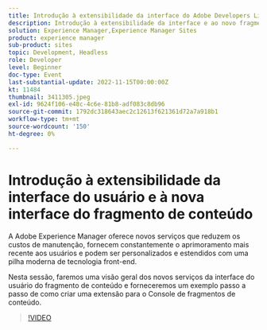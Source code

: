 ```yaml
---
title: Introdução à extensibilidade da interface do Adobe Developers Live NOV 22 e à nova interface do fragmento de conteúdo
description: Introdução à extensibilidade da interface e ao novo fragmento de conteúdo O Adobe Experience Manager oferece novos serviços que reduzem os custos de manutenção, fornecem constantemente o aprimoramento mais recente aos usuários e podem ser personalizados e estendidos com uma pilha moderna de tecnologia de front-end.Nesta sessão, faremos uma visão geral dos novos serviços da interface do usuário do fragmento de conteúdo e forneceremos um exemplo passo a passo de como criar uma extensão para o Console do fragmento de conteúdo.
solution: Experience Manager,Experience Manager Sites
product: experience manager
sub-product: sites
topic: Development, Headless
role: Developer
level: Beginner
doc-type: Event
last-substantial-update: 2022-11-15T00:00:00Z
kt: 11484
thumbnail: 3411305.jpeg
exl-id: 9624f106-e48c-4c6e-81b8-adf083c8db96
source-git-commit: 1792dc318643aec2c12613f621361d72a7a918b1
workflow-type: tm+mt
source-wordcount: '150'
ht-degree: 0%

---
```


# Introdução à extensibilidade da interface do usuário e à nova interface do fragmento de conteúdo

A Adobe Experience Manager oferece novos serviços que reduzem os custos de manutenção, fornecem constantemente o aprimoramento mais recente aos usuários e podem ser personalizados e estendidos com uma pilha moderna de tecnologia front-end.

Nesta sessão, faremos uma visão geral dos novos serviços da interface do usuário do fragmento de conteúdo e forneceremos um exemplo passo a passo de como criar uma extensão para o Console de fragmentos de conteúdo.

>[!VIDEO](https://video.tv.adobe.com/v/3411305/?quality=12&learn=on)
